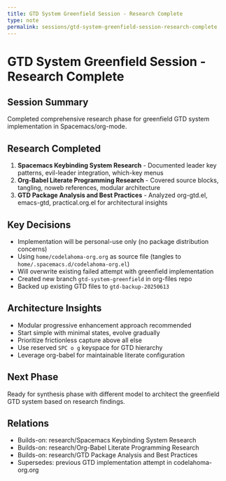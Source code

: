 ```yaml
---
title: GTD System Greenfield Session - Research Complete
type: note
permalink: sessions/gtd-system-greenfield-session-research-complete
---
```


# GTD System Greenfield Session - Research Complete

## Session Summary
Completed comprehensive research phase for greenfield GTD system implementation in Spacemacs/org-mode.

## Research Completed
1. **Spacemacs Keybinding System Research** - Documented leader key patterns, evil-leader integration, which-key menus
2. **Org-Babel Literate Programming Research** - Covered source blocks, tangling, noweb references, modular architecture
3. **GTD Package Analysis and Best Practices** - Analyzed org-gtd.el, emacs-gtd, practical.org.el for architectural insights

## Key Decisions
- Implementation will be personal-use only (no package distribution concerns)
- Using `home/codelahoma-org.org` as source file (tangles to `home/.spacemacs.d/codelahoma-org.el`)
- Will overwrite existing failed attempt with greenfield implementation
- Created new branch `gtd-system-greenfield` in org-files repo
- Backed up existing GTD files to `gtd-backup-20250613`

## Architecture Insights
- Modular progressive enhancement approach recommended
- Start simple with minimal states, evolve gradually
- Prioritize frictionless capture above all else
- Use reserved `SPC o g` keyspace for GTD hierarchy
- Leverage org-babel for maintainable literate configuration

## Next Phase
Ready for synthesis phase with different model to architect the greenfield GTD system based on research findings.

## Relations
- Builds-on: research/Spacemacs Keybinding System Research
- Builds-on: research/Org-Babel Literate Programming Research  
- Builds-on: research/GTD Package Analysis and Best Practices
- Supersedes: previous GTD implementation attempt in codelahoma-org.org